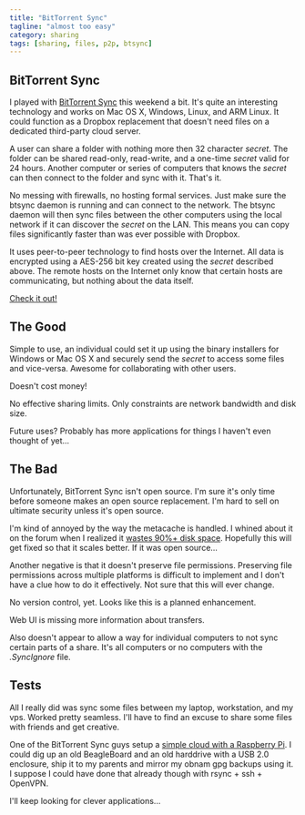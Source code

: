 ```yaml
---
title: "BitTorrent Sync"
tagline: "almost too easy"
category: sharing
tags: [sharing, files, p2p, btsync]
---
```


BitTorrent Sync
---------------

I played with [BitTorrent Sync](http://labs.bittorrent.com/experiments/sync.html) this weekend a bit.  It's quite an interesting technology and works on Mac OS X, Windows, Linux, and ARM Linux.  It could function as a Dropbox replacement that doesn't need files on a dedicated third-party cloud server.

A user can share a folder with nothing more then 32 character *secret*.  The folder can be shared read-only, read-write, and a one-time *secret* valid for 24 hours.  Another computer or series of computers that knows the *secret* can then connect to the folder and sync with it.  That's it.

No messing with firewalls, no hosting formal services.  Just make sure the btsync daemon is running and can connect to the network.  The btsync daemon will then sync files between the other computers using the local network if it can discover the *secret* on the LAN.  This means you can copy files significantly faster than was ever possible with Dropbox.

It uses peer-to-peer technology to find hosts over the Internet.  All data is encrypted using a AES-256 bit key created using the *secret* described above.  The remote hosts on the Internet only know that certain hosts are communicating, but nothing about the data itself.

[Check it out!](http://labs.bittorrent.com/experiments/sync.html)


The Good
--------

Simple to use, an individual could set it up using the binary installers for Windows or Mac OS X and securely send the *secret* to access some files and vice-versa.  Awesome for collaborating with other users.

Doesn't cost money!

No effective sharing limits.  Only constraints are network bandwidth and disk size.

Future uses?  Probably has more applications for things I haven't even thought of yet...


The Bad
-------

Unfortunately, BitTorrent Sync isn't open source.  I'm sure it's only time before someone makes an open source replacement.  I'm hard to sell on ultimate security unless it's open source.

I'm kind of annoyed by the way the metacache is handled.  I whined about it on the forum when I realized it [wastes 90%+ disk space](http://forum.bittorrent.com/topic/20092-metacache-organization-wastes-90-disk-space/).  Hopefully this will get fixed so that it scales better.  If it was open source...

Another negative is that it doesn't preserve file permissions.  Preserving file permissions across multiple platforms is difficult to implement and I don't have a clue how to do it effectively.  Not sure that this will ever change.

No version control, yet.  Looks like this is a planned enhancement.

Web UI is missing more information about transfers.

Also doesn't appear to allow a way for individual computers to not sync certain parts of a share.  It's all computers or no computers with the *.SyncIgnore* file.

Tests
-----

All I really did was sync some files between my laptop, workstation, and my vps.  Worked pretty seamless.  I'll have to find an excuse to share some files with friends and get creative.

One of the BitTorrent Sync guys setup a [simple cloud with a Raspberry Pi](http://blog.bittorrent.com/2013/05/23/how-i-created-my-own-personal-cloud-using-bittorrent-sync-owncloud-and-raspberry-pi/).  I could dig up an old BeagleBoard and an old harddrive with a USB 2.0 enclosure, ship it to my parents and mirror my obnam gpg backups using it.  I suppose I could have done that already though with rsync + ssh + OpenVPN.

I'll keep looking for clever applications...
